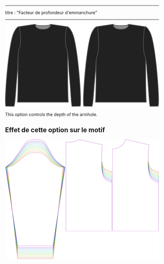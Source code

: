 - - -
titre : "Facteur de profondeur d'emmanchure"
- - -

![The armhole depth factor on Brian](./armholedepthfactor.svg)

This option controls the depth of the armhole.

## Effet de cette option sur le motif

![Cette image montre l'effet de cette option en superposant plusieurs variantes qui ont une valeur différente pour cette option](brian_armholedepthfactor_sample.svg "Effet de cette option sur le modèle")

